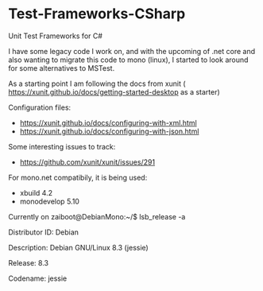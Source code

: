 # Test-Frameworks-CSharp
Unit Test Frameworks for C#

I have some legacy code I work on, and with the upcoming of .net core and also wanting to migrate this code to mono (linux), I started to look around
for some alternatives to MSTest. 

As a starting point I am following the docs from xunit ( https://xunit.github.io/docs/getting-started-desktop as a starter)

Configuration files:

* https://xunit.github.io/docs/configuring-with-xml.html
* https://xunit.github.io/docs/configuring-with-json.html

Some interesting issues to track:
* https://github.com/xunit/xunit/issues/291

For mono.net compatibily, it is being used:
* xbuild 4.2
* monodevelop 5.10

Currently on
zaiboot@DebianMono:~/$ lsb_release -a

Distributor ID: Debian

Description:    Debian GNU/Linux 8.3 (jessie)

Release:        8.3

Codename:       jessie


